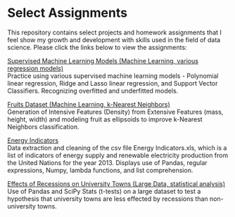 
# Select Assignments

This repository contains select projects and homework assignments that I feel show my growth and development with skills used in the field of data science.
Please click the links below to view the assignments:

[Supervised Machine Learning Models (Machine Learning, various regression models)](https://github.com/kylejlynch/Assignments/blob/master/Assignment%2B2.ipynb)  
Practice using various supervised machine learning models - Polynomial linear regression, Ridge and Lasso linear regression, and Support Vector Classifiers. Recognizing overfitted and underfitted models.

[Fruits Dataset (Machine Learning, k-Nearest Neighbors)](https://nbviewer.jupyter.org/github/kylejlynch/Assignments/blob/master/k-NN_Feature_Improvement.ipynb)  
Generation of Intensive Features (Density) from Extensive Features (mass, height, width) and modeling fruit as ellipsoids to improve k-Nearest Neighbors classification.

[Energy Indicators](https://nbviewer.jupyter.org/github/kylejlynch/Select_Assignments/blob/master/Assignment3.ipynb)  
Data extraction and cleaning of the csv file Energy Indicators.xls, which is a list of indicators of energy supply and renewable electricity production from the United Nations for the year 2013. Displays use of Pandas, regular expressions, Numpy, lambda functions, and list comprehension.

[Effects of Recessions on University Towns (Large Data, statistical analysis)](https://nbviewer.jupyter.org/github/kylejlynch/Select_Assignments/blob/master/Assignment4.ipynb)  
Use of Pandas and SciPy Stats (t-tests) on a large dataset to test a hypothesis that university towns are less effected by recessions than non-university towns.

